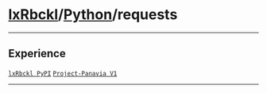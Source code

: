 # [lxRbckl](https://github.com/lxRbckl/lxRbckl/tree/main)/[Python](https://github.com/lxRbckl/lxRbckl/tree/main/Python)/requests

---



## Experience


[`lxRbckl PyPI`](https://github.com/lxRbckl/lxRbckl/blob/PyPI/README.md) [`Project-Panavia V1`](https://github.com/lxRbckl/Project-Panavia/blob/V1/README.md)




---